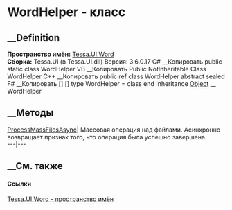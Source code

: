 # WordHelper - класс
##  __Definition
 **Пространство имён:** [Tessa.UI.Word](N_Tessa_UI_Word.htm)  
 **Сборка:** Tessa.UI (в Tessa.UI.dll) Версия: 3.6.0.17
C# __Копировать
     public static class WordHelper
VB __Копировать
     Public NotInheritable Class WordHelper
C++ __Копировать
     public ref class WordHelper abstract sealed
F# __Копировать
     [<AbstractClassAttribute>]
    [<SealedAttribute>]
    type WordHelper = class end
Inheritance
    [Object](https://learn.microsoft.com/dotnet/api/system.object) __ WordHelper
##  __Методы
[ProcessMassFilesAsync](M_Tessa_UI_Word_WordHelper_ProcessMassFilesAsync.htm)|
Массовая операция над файлами. Асинхронно возвращает признак того, что
операция была успешно завершена.  
---|---  
## __См. также
#### Ссылки
[Tessa.UI.Word - пространство имён](N_Tessa_UI_Word.htm)
